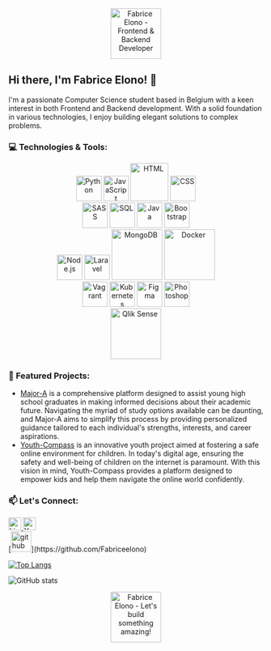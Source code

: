 <!-- Header -->
<div align="center">
  <img src="https://cdn-icons-png.flaticon.com/512/560/560216.png" alt="Fabrice Elono - Frontend & Backend Developer" width="100">
</div>

<!-- Introduction -->
## Hi there, I'm Fabrice Elono! 👋

I'm a passionate Computer Science student based in Belgium with a keen interest in both Frontend and Backend development. With a solid foundation in various technologies, I enjoy building elegant solutions to complex problems.

<!-- Skills -->
### 💻 Technologies & Tools:
<div align="center">
  <img src="https://upload.wikimedia.org/wikipedia/commons/thumb/c/c3/Python-logo-notext.svg/1869px-Python-logo-notext.svg.png" alt="Python" width="50">
  <img src="https://upload.wikimedia.org/wikipedia/commons/thumb/6/6a/JavaScript-logo.png/768px-JavaScript-logo.png" alt="JavaScript" width="50">
  <img src="https://www.shareicon.net/download/2016/08/01/639868_development.ico" alt="HTML" width="75">
  <img src="https://upload.wikimedia.org/wikipedia/commons/thumb/d/d5/CSS3_logo_and_wordmark.svg/1200px-CSS3_logo_and_wordmark.svg.png" alt="CSS" width="50">
  <br>
  <img src="https://upload.wikimedia.org/wikipedia/commons/thumb/9/96/Sass_Logo_Color.svg/2560px-Sass_Logo_Color.svg.png" alt="SASS" width="50">
  <img src="https://upload.wikimedia.org/wikipedia/labs/8/8e/Mysql_logo.png" alt="SQL" width="50">
  <img src="https://upload.wikimedia.org/wikipedia/en/thumb/3/30/Java_programming_language_logo.svg/1200px-Java_programming_language_logo.svg.png" alt="Java" width="50">
  <img src="https://upload.wikimedia.org/wikipedia/commons/thumb/b/b2/Bootstrap_logo.svg/2560px-Bootstrap_logo.svg.png" alt="Bootstrap" width="50">
  <br>
  <img src="https://upload.wikimedia.org/wikipedia/commons/thumb/d/d9/Node.js_logo.svg/2560px-Node.js_logo.svg.png" alt="Node.js" width="50">
  <img src="https://upload.wikimedia.org/wikipedia/commons/thumb/9/9a/Laravel.svg/1969px-Laravel.svg.png" alt="Laravel" width="50">
  <img src="https://upload.wikimedia.org/wikipedia/commons/thumb/9/93/MongoDB_Logo.svg/2560px-MongoDB_Logo.svg.png" alt="MongoDB" width="100">
  <img src="https://1000logos.net/wp-content/uploads/2021/11/Docker-Logo-2013.png" alt="Docker" width="100">
  <br>
  <img src="https://static-00.iconduck.com/assets.00/vagrant-icon-1981x2048-m89lsyi5.png" alt="Vagrant" width="50">
  <img src="https://upload.wikimedia.org/wikipedia/commons/thumb/3/39/Kubernetes_logo_without_workmark.svg/2109px-Kubernetes_logo_without_workmark.svg.png" alt="Kubernetes" width="50">
  <img src="https://upload.wikimedia.org/wikipedia/commons/thumb/3/33/Figma-logo.svg/1667px-Figma-logo.svg.png" alt="Figma" width="50">
  <img src="https://upload.wikimedia.org/wikipedia/commons/thumb/a/af/Adobe_Photoshop_CC_icon.svg/2101px-Adobe_Photoshop_CC_icon.svg.png" alt="Photoshop" width="50">
  <br>
  <img src="https://upload.wikimedia.org/wikipedia/commons/thumb/3/32/Qlik_Logo.svg/1280px-Qlik_Logo.svg.png" alt="Qlik Sense" width="100">
</div>

<!-- Projects -->
### 🚀 Featured Projects:
- [Major-A](https://majora.sinners.be/) is a comprehensive platform designed to assist young high school graduates in making informed decisions about their academic future. Navigating the myriad of study options available can be daunting, and Major-A aims to simplify this process by providing personalized guidance tailored to each individual's strengths, interests, and career aspirations.
- [Youth-Compass](https://1acs-2023-team-7.netlify.app/)  is an innovative youth project aimed at fostering a safe online environment for children. In today's digital age, ensuring the safety and well-being of children on the internet is paramount. With this vision in mind, Youth-Compass provides a platform designed to empower kids and help them navigate the online world confidently.

<!-- Connect with me -->
### 📫 Let's Connect:
<div>
  <a href="https://www.linkedin.com/in/fabriceelono/">
    <img src="https://soc.kuleuven.be/immrc/images/linkedin-logo-initials.png/image" alt="LinkedIn" width="25">
  </a>
  <a href="https://www.youtube.com/@fabriceelono">
    <img src="https://upload.wikimedia.org/wikipedia/commons/e/ef/Youtube_logo.png" alt="YouTub" width="25">
  </a>
</div>
[<img src='https://cdn.jsdelivr.net/npm/simple-icons@3.0.1/icons/github.svg' alt='github' height='40'>](https://github.com/Fabriceelono)  

[![Top Langs](https://github-readme-stats.vercel.app/api/top-langs/?username=Fabriceelono)](https://github.com/anuraghazra/github-readme-stats)

![GitHub stats](https://github-readme-stats.vercel.app/api?username=Fabriceelono&show_icons=true)  




<!-- Footer -->
<div align="center">
  <img src="https://cdn-icons-png.flaticon.com/512/560/560216.png" alt="Fabrice Elono - Let's build something amazing!" width=100>
</div>
